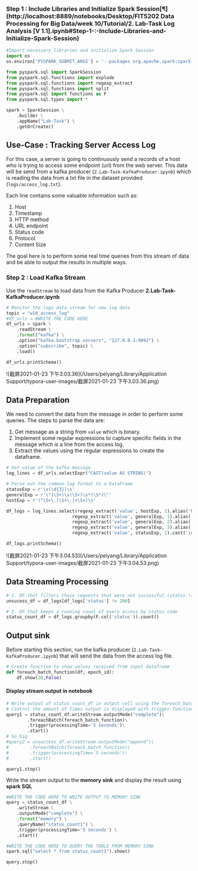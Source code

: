### Step 1 : Include Libraries and Initialize Spark Session[¶](http://localhost:8889/notebooks/Desktop/FIT5202 Data Processing for Big Data/week 10/Tutorial/2. Lab-Task Log Analysis [V 1.1].ipynb#Step-1-:-Include-Libraries-and-Initialize-Spark-Session)

```python
#Import necessary libraries and initialize Spark Session
import os
os.environ['PYSPARK_SUBMIT_ARGS'] = '--packages org.apache.spark:spark-streaming-kafka-0-10_2.12:3.0.0,org.apache.spark:spark-sql-kafka-0-10_2.12:3.0.0 pyspark-shell'

from pyspark.sql import SparkSession
from pyspark.sql.functions import explode
from pyspark.sql.functions import regexp_extract
from pyspark.sql.functions import split
from pyspark.sql import functions as F
from pyspark.sql.types import *

spark = SparkSession \
    .builder \
    .appName("Lab-Task") \
    .getOrCreate()
```

## Use-Case : Tracking Server Access Log 

For this case, a server is going to continuously send a records of a host who is trying to access some endpoint (url) from the web server. This data will be send from a kafka producer (`2.Lab-Task-KafkaProducer.ipynb`) which is reading the data from a txt file in the dataset provided (`logs/access_log.txt`).

Each line contains some valuable information such as:

1. Host
2. Timestamp
3. HTTP method
4. URL endpoint
5. Status code
6. Protocol
7. Content Size

The goal here is to perform some real time queries from this stream of data and be able to output the results in multiple ways.

### Step 2 : Load Kafka Stream

Use the `readStream` to load data from the Kafka Producer **2.Lab-Task-KafkaProducer.ipynb**

```python
# Monitor the logs data stream for new log data
topic = "w10_access_log"
#df_urls = #WRITE THE CODE HERE
df_urls = spark \
    .readStream \
    .format("kafka") \
    .option("kafka.bootstrap.servers", "127.0.0.1:9092") \
    .option("subscribe", topic) \
    .load()
```

```
df_urls.printSchema()
```

![截屏2021-01-23 下午3.03.36](/Users/peiyang/Library/Application Support/typora-user-images/截屏2021-01-23 下午3.03.36.png)



## Data Preparation 

We need to convert the data from the message in order to perform some queries. The steps to parse the data are:

1. Get message as a string from `value` which is binary.
2. Implement some regular expressions to capture specific fields in the message which is a line from the access log.
3. Extract the values using the regular expressions to create the dataframe.

```python
# Get value of the kafka message
log_lines = df_urls.selectExpr("CAST(value AS STRING)")

# Parse out the common log format to a DataFrame
statusExp = r'\s(\d{3})\s'
generalExp = r'\"(\S+)\s(\S+)\s*(\S*)\"'
hostExp = r'(^\S+\.[\S+\.]+\S+)\s'

df_logs = log_lines.select(regexp_extract('value', hostExp, 1).alias('host'),
                         regexp_extract('value', generalExp, 1).alias('method'),
                         regexp_extract('value', generalExp, 2).alias('endpoint'),
                         regexp_extract('value', generalExp, 3).alias('protocol'),
                         regexp_extract('value', statusExp, 1).cast('integer').alias('status'))

df_logs.printSchema()
```

![截屏2021-01-23 下午3.04.53](/Users/peiyang/Library/Application Support/typora-user-images/截屏2021-01-23 下午3.04.53.png)

## Data Streaming Processing

```python
# 1. DF that filters those requests that were not successful (status != 200)
unsucess_df = df_logs[df_logs['status'] != 200]
```

```python
# 2. DF that keeps a running count of every access by status code
status_count_df = df_logs.groupby(F.col('status')).count()
```



## Output sink 

Before starting this section, run the kafka producer (`2.Lab-Task-KafkaProducer.ipynb`) that will send the data from the access log file.

```python
# Create function to show values received from input dataframe
def foreach_batch_function(df, epoch_id):
    df.show(20,False)
```

#### Display stream output in notebook 

```python
# Write output of status_count_df in output cell using the foreach_batch_function
# Control the amount of times output is displayed with trigger function
query1 = status_count_df.writeStream.outputMode("complete")\
        .foreachBatch(foreach_batch_function)\
        .trigger(processingTime='5 seconds')\
        .start()
# So big
#query2 = unsuccess_df.writeStream.outputMode("append")\
#        .foreachBatch(foreach_batch_function)\
#        .trigger(processingTime='5 seconds')\
#        .start()
```

```
query1.stop()
```

Write the stream output to the **memory sink** and display the result using **spark SQL**

```python
#WRITE THE CODE HERE TO WRITE OUTPUT TO MEMORY SINK
query = status_count_df \
    .writeStream \
    .outputMode("complete") \
    .format("memory") \
    .queryName("status_count1") \
    .trigger(processingTime='5 seconds') \
    .start()
```

```python
#WRITE THE CODE HERE TO QUERY THE TABLE FROM MEMORY SINK
spark.sql("select * from status_count1").show()
```

```
query.stop()
```















